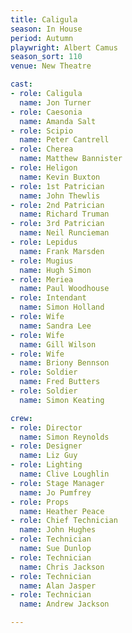 ```yaml
---
title: Caligula
season: In House
period: Autumn
playwright: Albert Camus
season_sort: 110
venue: New Theatre

cast:
- role: Caligula
  name: Jon Turner
- role: Caesonia
  name: Amanda Salt
- role: Scipio
  name: Peter Cantrell
- role: Cherea
  name: Matthew Bannister
- role: Heligon
  name: Kevin Buxton
- role: 1st Patrician
  name: John Thewlis
- role: 2nd Patrician
  name: Richard Truman
- role: 3rd Patrician
  name: Neil Runcieman
- role: Lepidus
  name: Frank Marsden
- role: Mugius
  name: Hugh Simon
- role: Meriea
  name: Paul Woodhouse
- role: Intendant
  name: Simon Holland
- role: Wife
  name: Sandra Lee
- role: Wife
  name: Gill Wilson
- role: Wife
  name: Briony Bennson
- role: Soldier
  name: Fred Butters
- role: Soldier
  name: Simon Keating

crew:
- role: Director
  name: Simon Reynolds
- role: Designer
  name: Liz Guy
- role: Lighting
  name: Clive Loughlin
- role: Stage Manager
  name: Jo Pumfrey
- role: Props
  name: Heather Peace
- role: Chief Technician
  name: John Hughes
- role: Technician
  name: Sue Dunlop
- role: Technician
  name: Chris Jackson
- role: Technician
  name: Alan Jasper
- role: Technician
  name: Andrew Jackson

---
```



